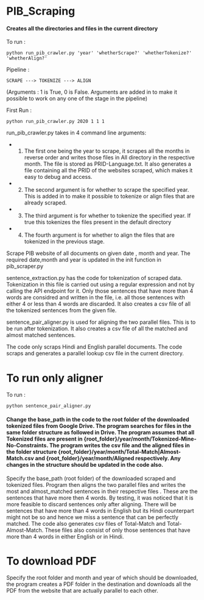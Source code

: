 # PIB_Scraping

#### Creates all the directories and files in the current directory 

To run : 

	python run_pib_crawler.py 'year' 'whetherScrape?' 'whetherTokenize?' 'whetherAlign?'

Pipeline : 

	SCRAPE ---> TOKENIZE ---> ALIGN

(Arguments : 1 is True, 0 is False. Arguments are added in to make it possible to work on any one of the stage in the pipeline)

First Run : 
	
	python run_pib_crawler.py 2020 1 1 1

run_pib_crawler.py takes in 4 command line arguments:

*	1) The first one being the year to scrape, it scrapes all the months in reverse order and writes those files in All directory in the respective month. The file is stored as PRID-Language.txt. It also generates a file containing all the PRID of the websites scraped, which makes it easy to debug and access.

*	2) The second argument is for whether to scrape the specified year. This is added in to make it possible to tokenize or align files that are already scraped.

*	3) The third argument is for whether to tokenize the specified year. If true this tokenizes the files present in the default directory
	
*	4) The fourth argument is for whether to align the files that are tokenized in the previous stage. 

Scrape PIB website of all documents on given date , month and year. The required date,month and year is updated in the init function in pib_scraper.py 

sentence_extraction.py has the code for tokenization of scraped data. Tokenization in this file is carried out using a regular expression and not by calling the API endpoint for it. Only those sentences that have more than 4 words are considred and written in the file, i.e. all those sentences with either 4 or less than 4 words are discarded. It also creates a csv file of all the tokenized sentences from the given file.

sentence_pair_aligner.py is used for aligning the two parallel files. This is to be run after tokenization. It also creates a csv file of all the matched and almost matched sentences. 

The code only scraps Hindi and English parallel documents. The code scraps and generates a parallel lookup csv file in the current directory.


# To run only aligner

To run : 

	python sentence_pair_aligner.py

#### Change the base_path in the code to the root folder of the downloaded tokenized files from Google Drive. The program searches for files in the same folder structure as followed in Drive. The program assumes that all Tokenized files are present in {root_folder}/year/month/Tokenized-Mine-No-Constraints. The program writes the csv file and the aligned files in the folder structure {root_folder}/year/month/Total-Match|Almost-Match.csv and {root_folder}/year/month/Aligned respectively. Any changes in the structure should be updated in the code also.

Specify the base_path (root folder) of the downloaded scraped and tokenized files. Program then aligns the two parallel files and writes the most and almost_matched sentences in their respective files . These are the sentences that have more then 4 words. By testing, it was noticed that it is more feasible to discard sentences only after aligning. There will be sentences that have more than 4 words in English but its Hindi counterpart might not be so and hence we miss a sentence that can be perfectly matched. The code also generates csv files of Total-Match and Total-Almost-Match. These files also consist of only those sentences that have more than 4 words in either English or in Hindi.

# To download PDF

Specify the root folder and month and year of which should be downloaded, the program creates a PDF folder in the destination and downloads all the PDF from the website that are actually parallel to each other.